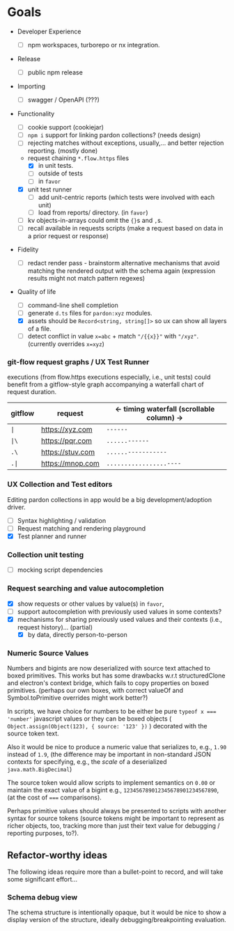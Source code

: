 # Goals

- Developer Experience

  - [ ] npm workspaces, turborepo or nx integration.

- Release

  - [ ] public npm release

- Importing

  - [ ] swagger / OpenAPI (???)

- Functionality

  - [ ] cookie support (cookiejar)
  - [ ] `npm i` support for linking pardon collections? (needs design)
  - [ ] rejecting matches without exceptions, usually,... and better rejection
        reporting. (mostly done)
  - request chaining `*.flow.https` files
    - [x] in unit tests.
    - [ ] outside of tests
    - [ ] in `favor`
  - [x] unit test runner
    - [ ] add unit-centric reports (which tests were involved with each unit)
    - [ ] load from reports/ directory. (in `favor`)
  - [ ] kv objects-in-arrays could omit the `{}`s and `,`s.
  - [ ] recall available in requests scripts (make a request based on data in a
        prior request or response)

- Fidelity

  - [ ] redact render pass - brainstorm alternative mechanisms that avoid
        matching the rendered output with the schema again (expression results
        might not match pattern regexes)

- Quality of life

  - [ ] command-line shell completion
  - [ ] generate `d.ts` files for `pardon:xyz` modules.
  - [x] assets should be `Record<string, string[]>` so ux can show all layers of
        a file.
  - [ ] detect conflict in value `x=abc` + match `"/{{x}}"` with `"/xyz"`.
        (currently overrides `x=xyz`)

### git-flow request graphs / UX Test Runner

executions (from flow.https executions especially, i.e., unit tests) could
benefit from a gitflow-style graph accompanying a waterfall chart of request
duration.

| gitflow | request          | &lt;- timing waterfall (scrollable column) -&gt; |
| ------- | ---------------- | ------------------------------------------------ |
| `\| `   | https://xyz.com  | `------`                                         |
| `\|\`   | https://pqr.com  | `......------`                                   |
| `.\`    | https://stuv.com | `......-----------`                              |
| `.\|`   | https://mnop.com | `.................----`                          |

### UX Collection and Test editors

Editing pardon collections in app would be a big development/adoption driver.

- [ ] Syntax highlighting / validation
- [ ] Request matching and rendering playground
- [x] Test planner and runner

### Collection unit testing

- [ ] mocking script dependencies

### Request searching and value autocompletion

- [x] show requests or other values by value(s) in `favor`,
- [ ] support autocompletion with previously used values in some contexts?
- [x] mechanisms for sharing previously used values and their contexts (i.e.,
      request history)... (partial)
  - [x] by data, directly person-to-person

### Numeric Source Values

Numbers and bigints are now deserialized with source text attached to boxed
primitives. This works but has some drawbacks w.r.t structuredClone and
electron's context bridge, which fails to copy properties on boxed primitives.
(perhaps our own boxes, with correct valueOf and Symbol.toPrimitive overrides
might work better?)

In scripts, we have choice for numbers to be either be pure
`typeof x === 'number'` javascript values or they can be boxed objects (
`Object.assign(Object(123), { source: '123' })` ) decorated with the source
token text.

Also it would be nice to produce a numeric value that serializes to, e.g.,
`1.90` instead of `1.9`, (the difference may be important in non-standard JSON
contexts for specifying, e.g., the _scale_ of a deserialized
`java.math.BigDecimal`)

The source token would allow scripts to implement semantics on `0.00` or
maintain the exact value of a bigint e.g., `123456789012345678901234567890`, (at
the cost of `===` comparisons).

Perhaps primitive values should always be presented to scripts with another
syntax for source tokens (source tokens might be important to represent as
richer objects, too, tracking more than just their text value for debugging /
reporting purposes, to?).

## Refactor-worthy ideas

The following ideas require more than a bullet-point to record, and will take
some significant effort...

### Schema debug view

The schema structure is intentionally opaque, but it would be nice to show a
display version of the structure, ideally debugging/breakpointing evaluation.
